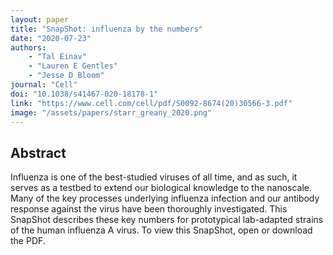 ```yaml
---
layout: paper
title: "SnapShot: influenza by the numbers"
date: "2020-07-23"
authors: 
    - "Tal Einav"
    - "Lauren E Gentles"
    - "Jesse D Bloom"
journal: "Cell"
doi: "10.1038/s41467-020-18178-1"
link: "https://www.cell.com/cell/pdf/S0092-8674(20)30566-3.pdf"
image: "/assets/papers/starr_greany_2020.png"
---
```


## Abstract

Influenza is one of the best-studied viruses of all time, and as such, it serves as a testbed to extend our biological knowledge to the nanoscale. Many of the key processes underlying influenza infection and our antibody response against the virus have been thoroughly investigated. This SnapShot describes these key numbers for prototypical lab-adapted strains of the human influenza A virus. To view this SnapShot, open or download the PDF.
